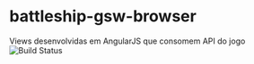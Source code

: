 # battleship-gsw-browser
Views desenvolvidas em AngularJS que consomem API do jogo
![Build Status](https://travis-ci.org/brunooliveira95/battleship-gsw-browser.png)